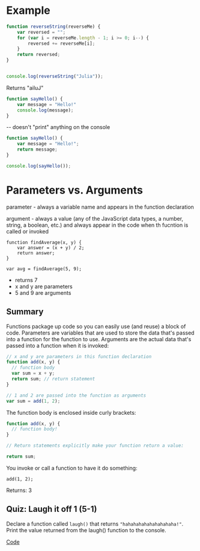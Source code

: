# Example

```javascript
function reverseString(reverseMe) {
	var reversed = "";
	for (var i = reverseMe.length - 1; i >= 0; i--) {
		reversed += reverseMe[i];
	}
	return reversed;
}


console.log(reverseString("Julia"));
```

Returns "ailuJ"

```javascript
function sayHello() {
	var message = "Hello!"
	console.log(message);
}
```

-- doesn't "print" anything on the console

```javascript
function sayHello() {
	var message = "Hello!";
	return message;
}

console.log(sayHello());
```

# Parameters vs. Arguments

parameter - always a variable name and appears in the function declaration

argument - always a value (any of the JavaScript data types, a number, string, a boolean, etc.) and always appear in the code when th fucntion is called or invoked

```
function findAverage(x, y) {
	var answer = (x + y) / 2;
	return answer;
}

var avg = findAverage(5, 9);
```

- returns 7
- x and y are parameters
- 5 and 9 are arguments

## Summary


Functions package up code so you can easily use (and reuse) a block of code. Parameters are variables that are used to store the data that's passed into a function for the function to use. Arguments are the actual data that's passed into a function when it is invoked:
```javascript
// x and y are parameters in this function declaration
function add(x, y) {
  // function body
  var sum = x + y;
  return sum; // return statement
}

// 1 and 2 are passed into the function as arguments
var sum = add(1, 2);
```
The function body is enclosed inside curly brackets:
```javascript
function add(x, y) {
  // function body!
}

// Return statements explicitly make your function return a value:

return sum;
````
You invoke or call a function to have it do something:
```
add(1, 2);
```
Returns: 3

## Quiz: Laugh it off 1 (5-1)

Declare a function called `laugh()` that returns `"hahahahahahahahahaha!"`. Print the value returned from the laugh() function to the console.

[Code](5-1_laugh_it_off.js)

















